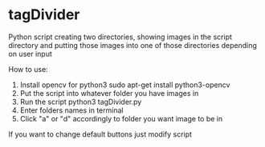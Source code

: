 # tagDivider
Python script creating two directories, showing images in the script directory and putting those images into one of those directories depending on user input

How to use:
1. Install opencv for python3
 sudo apt-get install python3-opencv
 2. Put the script into whatever folder you have images in
 3. Run the script
 python3 tagDivider.py
 4. Enter folders names in terminal 
 5. Click "a" or "d" accordingly to folder you want image to be in
 
 
If you want to change default buttons just modify script
